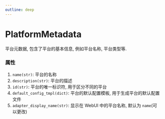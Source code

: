 ```yaml
---
outline: deep
---
```


# PlatformMetadata

平台元数据, 包含了平台的基本信息, 例如平台名称, 平台类型等.

### 属性

1. `name(str)`: 平台的名称
2. `description(str)`: 平台的描述
3. `id(str)`: 平台的唯一标识符, 用于区分不同的平台
4. `default_config_tmpl(dict)`: 平台的默认配置模板, 用于生成平台的默认配置文件
5. `adapter_display_name(str)`: 显示在 WebUI 中的平台名称, 默认为 `name`(可以更改)
